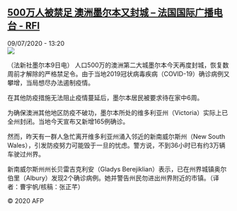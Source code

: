 <!--1594299323000-->
[500万人被禁足   澳洲墨尔本又封城 – 法国国际广播电台 - RFI](http://www.rfi.fr//cn/contenu/20200709-500%E4%B8%87%E4%BA%BA%E8%A2%AB%E7%A6%81%E8%B6%B3-%E6%BE%B3%E6%B4%B2%E5%A2%A8%E5%B0%94%E6%9C%AC%E5%8F%88%E5%B0%81%E5%9F%8E)
------

<div>09/07/2020 - 13:20</div><img src="https://s.rfi.fr/media/display/a2775540-c1d9-11ea-aa13-005056a964fe/w:310/p:16x9/int0013b.200709192004.jpg"><div class="t-content__body u-clearfix"><div class="m-interstitial"></div><p>（法新社墨尔本9日电）    人口500万的澳洲第二大城墨尔本今天再度封城，恢复数周前才解除的严格禁足令。由于当地2019冠状病毒疾病（COVID-19）确诊病例又攀增，当局想尽办法遏制疫情。</p><p>    在其他防疫措施无法阻止疫情蔓延后，墨尔本居民被要求待在家中6周。</p><p>    为确保澳洲其他地区防疫不破功，墨尔本所处的维多利亚州（Victoria）实际上已全州封闭。当地今天宣布又新增165例确诊。</p><p>    然而，昨天有一群人急忙离开维多利亚州涌入邻近的新南威尔斯州（New South Wales），引发防疫努力可能毁于一旦的忧虑。警方说，不到36小时已有约3万辆车驶过州界。</p><p>    新南威尔斯州州长贝雷吉克利安（Gladys Berejiklian）表示，已在州界城镇奥尔伯里（Albury）发现2个确诊病例。她并警告州民勿进出州界附近的市镇。（译者：曹宇帆/核稿：张正芊）</p><p class="t-copyright">© 2020 AFP</p>        </div>
